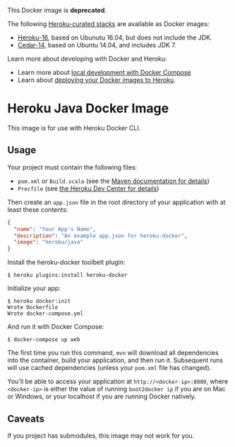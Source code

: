 This Docker image is **deprecated**.  

The following [Heroku-curated stacks](https://devcenter.heroku.com/articles/stack) are available as Docker images:
* [Heroku-16](https://hub.docker.com/r/heroku/heroku/), based on Ubunutu 16.04, but does not include the JDK.  
* [Cedar-14](https://hub.docker.com/r/heroku/cedar/), based on Ubuntu 14.04, and includes JDK 7.

Learn more about developing with Docker and Heroku:
* Learn more about [local development with Docker Compose](https://devcenter.heroku.com/articles/local-development-with-docker-compose) 
* Learn about [deploying your Docker images to Heroku](https://devcenter.heroku.com/articles/container-registry-and-runtime). 

# Heroku Java Docker Image

This image is for use with Heroku Docker CLI.

## Usage

Your project must contain the following files:

* `pom.xml` or `Build.scala` (see the [Maven documentation for details](https://maven.apache.org/guides/index.html))
* `Procfile` (see [the Heroku Dev Center for details](https://devcenter.heroku.com/articles/procfile))

Then create an `app.json` file in the root directory of your application with
at least these contents:

```json
{
  "name": "Your App's Name",
  "description": "An example app.json for heroku-docker",
  "image": "heroku/java"
}
```

Install the heroku-docker toolbelt plugin:

```sh-session
$ heroku plugins:install heroku-docker
```

Initialize your app:

```sh-session
$ heroku docker:init
Wrote Dockerfile
Wrote docker-compose.yml
```

And run it with Docker Compose:

```sh-session
$ docker-compose up web
```

The first time you run this command, `mvn` will download all dependencies into
the container, build your application, and then run it. Subsequent runs will
use cached dependencies (unless your `pom.xml` file has changed).

You'll be able to access your application at `http://<docker-ip>:8080`, where
`<docker-ip>` is either the value of running `boot2docker ip` if you are on Mac
or Windows, or your localhost if you are running Docker natively.

## Caveats

If you project has submodules, this image may not work for you.
